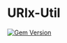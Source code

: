 URIx-Util
=========

[![Gem Version](https://badge.fury.io/rb/urix-util.png)](http://badge.fury.io/rb/urix-util)

